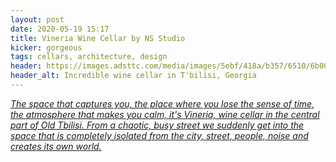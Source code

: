 ```yaml
---
layout: post
date: 2020-05-19 15:17
title: Vineria Wine Cellar by NS Studio
kicker: gorgeous
tags: cellars, architecture, design
header: https://images.adsttc.com/media/images/5ebf/418a/b357/6510/6b00/0933/large_jpg/FI.jpg?1589592444
header_alt: Incredible wine cellar in T'bilisi, Georgia
---
```


_[The space that captures you, the place where you lose the sense of time, the atmosphere that makes you calm, it's Vineria, wine cellar in the central part of Old Tbilisi. From a chaotic, busy street we suddenly get into the space that is completely isolated from the city, street, people, noise and creates its own world.](https://www.archdaily.com/939746/vineria-wine-cellar-ns-studio)_
